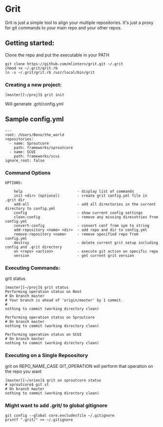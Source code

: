 # Grit
Grit is just a simple tool to align your multiple repositories. It's just a proxy for git commands to your main repo and your other repos.

## Getting started:
Clone the repo and put the executable in your PATH
```
git clone https://github.com/mlintern/grit.git ~/.grit
chmod +x ~/.grit/grit.rb
ln -s ~/.grit/grit.rb /usr/local/bin/grit
```

### Creating a new project:
```
[master][~/proj]$ grit init
```

Will generate .grit/config.yml

## Sample config.yml
```
---
root: /Users/Bono/the_world
repositories:
  - name: Sproutcore
    path: frameworks/sproutcore
  - name: SCUI
    path: frameworks/scui
ignore_root: false
```
### Command Options
```
OPTIONS:

	help                         - display list of commands
	init <dir> (optional)        - create grit config.yml file in .grit dir
	add-all                      - add all directories in the current directory to config.yml
	config                       - show current config settings
	clean-config                 - remove any missing direcotries from config.yml
	convert-config               - convert conf from sym to string
	add-repository <name> <dir>  - add repo and dir to config.yml
	remove-repository <name>     - remove specified repo from config.yml
	destroy                      - delete current grit setup including config and .grit directory
	on <repo> <action>           - execute git action on specific repo
	version                      - get current grit version
```

### Executing Commands:
grit status
```
[master][~/proj]$ grit status
Performing operation status on Root
# On branch master
# Your branch is ahead of 'origin/master' by 1 commit.
#
nothing to commit (working directory clean)

Performing operation status on Sproutcore
# On branch master
nothing to commit (working directory clean)

Performing operation status on SCUI
# On branch master
nothing to commit (working directory clean)
```

### Executing on a Single Repoository
grit on REPO_NAME_CASE GIT_OPERATION will perform that operation on the repo you want
```
[master][~/orion]$ grit on sproutcore status
# sproutcore$ git st
# On branch master
nothing to commit (working directory clean)
```

### Might want to add .grit/ to global gitignore
```
git config --global core.excludesfile ~/.gitignore
printf ".grit/" >> ~/.gitignore
```
